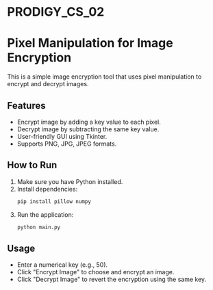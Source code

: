 # PRODIGY_CS_02
# Pixel Manipulation for Image Encryption

This is a simple image encryption tool that uses pixel manipulation to encrypt and decrypt images.

## Features

- Encrypt image by adding a key value to each pixel.
- Decrypt image by subtracting the same key value.
- User-friendly GUI using Tkinter.
- Supports PNG, JPG, JPEG formats.

## How to Run

1. Make sure you have Python installed.
2. Install dependencies:
    ```bash
    pip install pillow numpy
    ```
3. Run the application:
    ```bash
    python main.py
    ```

## Usage

- Enter a numerical key (e.g., 50).
- Click "Encrypt Image" to choose and encrypt an image.
- Click "Decrypt Image" to revert the encryption using the same key.
